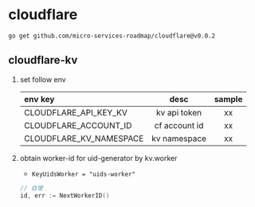 # cloudflare

```shell
go get github.com/micro-services-roadmap/cloudflare@v0.0.2
```

## cloudflare-kv

1. set follow env

   | env key                 |     desc      | sample |
   | :---------------------- | :-----------: | :----: |
   | CLOUDFLARE_API_KEY_KV   | kv api token  |   xx   |
   | CLOUDFLARE_ACCOUNT_ID   | cf account id |   xx   |
   | CLOUDFLARE_KV_NAMESPACE | kv namespace  |   xx   |

2. obtain worker-id for uid-generator by kv.worker

   - `KeyUidsWorker = "uids-worker"`

   ```go
   // 自增
   id, err := NextWorkerID()
   ```
